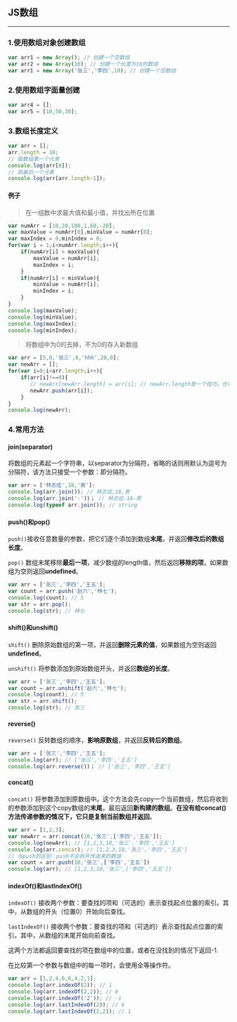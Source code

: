 ## JS数组

---

### 1.使用数组对象创建数组

```js
var arr1 = new Array(); // 创建一个空数组
var arr2 = new Array(10); // 创建一个长度为10的数组
var arr1 = new Array('张三','李四',10); // 创建一个空数组
```

### 2.使用数组字面量创建

```js
var arr4 = [];
var arr5 = [10,50,30];
```

### 3.数组长度定义

```js
var arr = [];
arr.length = 10;
// 取数组第一个元素
console.log(arr[0]); 
// 取最后一个元素
console.log(arr[arr.length-1]);
```

#### 例子

> 在一组数中求最大值和最小值，并找出所在位置

```js
var numArr = [10,20,100,1,60,-20];
var maxValue = numArr[0],minValue = numArr[0];
var maxIndex = 0,minIndex = 0;
for(var i = 1;i<numArr.length;i++){
    if(numArr[i] > maxValue){
        maxValue = numArr[i];
        maxIndex = i;
    }
    if(numArr[i] < minValue){
        minValue = numArr[i];
        minIndex = i;
    }
}
console.log(maxValue);
console.log(minValue);
console.log(maxIndex);
console.log(minIndex);
```

> 将数组中为0的去掉，不为0的存入新数组

```js
var arr = [5,0,'张三',0,'hhh',20,0];
var newArr = [];
for(var i=0;i<arr.length;i++){
    if(arr[i]!==0){
       // newArr[newArr.length] = arr[i]; // newArr.length是一个技巧，也可以使用push实现
       newArr.push(arr[i]);
    }
}
console.log(newArr);
```

### 4.常用方法

#### join(separator)

将数组的元素起一个字符串，以separator为分隔符，省略的话则用默认为逗号为分隔符，该方法只接受一个参数：即分隔符。

```js
var arr = ['林志炫',18,'男'];
console.log(arr.join()); // 林志炫,18,男
console.log(arr.join('-'))； // 林志炫-18-男
console.log(typeof arr.join()); // string
```

#### push()和pop()

`push()`接收任意数量的参数，把它们逐个添加到数组**末尾**，并返回**修改后的数组长度**。

`pop()` 数组末尾移除**最后一项**，减少数组的length值，然后返回**移除的项**，如果数组为空则返回**undefined**。

```js
var arr = ['张三','李四','王五'];
var count = arr.push('赵六','林七');
console.log(count); // 5
var str = arr.pop();
console.log(str); // 林七
```

#### shift()和unshift()

`shift()` 删除原始数组的第一项，并返回**删除元素的值**，如果数组为空则返回**undefined**。

`unshift()` 将参数添加到原始数组开头，并返回**数组的长度**。

```js
var arr = ['张三','李四','王五'];
var count = arr.unshift('赵六','林七');
console.log(count); // 5
var str = arr.shift();
console.log(str); // 张三
```

#### reverse()

`reverse()` 反转数组的顺序，**影响原数组**，并返回**反转后的数组**。

```js
var arr = ['张三','李四','王五'];
console.log(arr); // ['张三','李四','王五']
console.log(arr.reverse())； // ['张三','李四','王五']
```

#### concat()

`concat()` 将参数添加到原数组中。这个方法会先copy一个当前数组，然后将收到的参数添加到这个copy数组的**末尾**，最后返回**新构建的数组**。**在没有给concat()方法传递参数的情况下，它只是复制当前数组并返回**。

```js
var arr = [1,2,3];
var newArr = arr.concat(10,'张三',['李四','王五']);
console.log(newArr); // [1,2,3,10,'张三','李四','王五']
console.log(arr.concat); // [1,2,3,10,'张三','李四','王五']
// 与push的区别：push不会拆开传进来的数组
var count = arr.push(10,'张三',['李四','王五'])
console.log(arr); // [1,2,3,10,'张三',['李四','王五']]
```

#### indexOf()和lastIndexOf()

`indexOf()` 接收两个参数：要查找的项和（可选的）表示查找起点位置的索引。其中，从数组的开头（位置0）开始向后查找。

`lastIndexOf()` 接收两个参数：要查找的项和（可选的）表示查找起点位置的索引。其中，从数组的末尾开始向前查找。

这两个方法都返回要查找的项在数组中的位置，或者在没找到的情况下返回-1.

在比较第一个参数与数组中的每一项时，会使用全等操作符。

```js
var arr = [1,2,4,6,6,4,2,1];
console.log(arr.indexOf(2)); // 1
console.log(arr.indexOf(2,2)); // 6
console.log(arr.indexOf('2')); // -1
console.log(arr.lastIndexOf(2)); // 6
console.log(arr.lastIndexOf(2,2)); // 1
```

